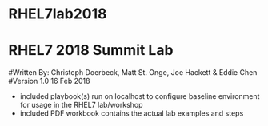 # RHEL7lab2018
# RHEL7 2018 Summit Lab
#Written By: Christoph Doerbeck, Matt St. Onge, Joe Hackett & Eddie Chen
#Version 1.0 16 Feb 2018 
* included playbook(s) run on localhost to configure baseline environment for usage in the RHEL7 lab/workshop
* included PDF workbook contains the actual lab examples and steps
